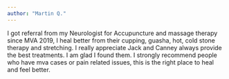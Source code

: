 ```yaml
---
author: "Martin Q."
---
```


I got referral from my Neurologist for Accupuncture and massage therapy since MVA 2019, I heal better from their cupping, guasha, hot, cold stone therapy and stretching. I really appreciate Jack and Canney always provide the best treatments. I am glad I found them. I strongly recommend people who have mva cases or pain related issues, this is the right place to heal and feel better.